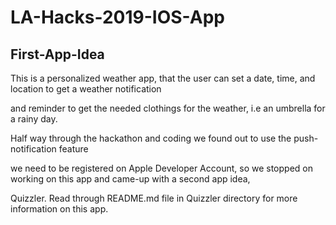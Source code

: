 # LA-Hacks-2019-IOS-App


## First-App-Idea
This is a personalized weather app, that the user can set a date, time, and location to get a weather notification 

and reminder to get the needed clothings for the weather, i.e an umbrella for a rainy day. 

Half way through the hackathon and coding we found out to use the push-notification feature 

we need to be registered on Apple Developer Account, so we stopped on working on this app and came-up with a second app idea, 

Quizzler. Read through README.md file in Quizzler directory for more information on this app.



